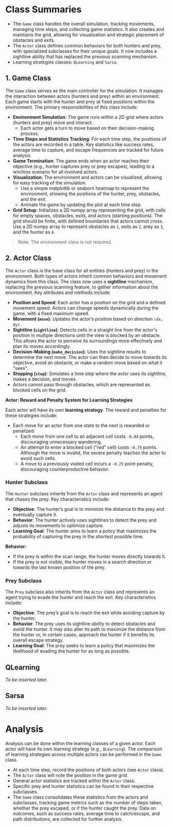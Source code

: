 # Class Summaries

- The `Game` class handles the overall simulation, tracking movements, managing time steps, and collecting game statistics. It also creates and maintains the grid, allowing for visualization and strategic placement of obstacles and exits.
- The `Actor` class defines common behaviors for both hunters and prey, with specialized subclasses for their unique goals. It now includes a sightline ability that has replaced the previous scanning mechanism.
- Learning strategies classes: `QLearning` and `Sarsa`.

## 1. Game Class

The `Game` class serves as the main controller for the simulation. It manages the interaction between actors (hunters and prey) within an environment. Each game starts with the hunter and prey at fixed positions within the environment. The primary responsibilities of this class include:

- **Environment Simulation**: The game runs within a 2D grid where actors (hunters and prey) move and interact.
  - Each actor gets a turn to move based on their decision-making process.
- **Time Steps and Statistics Tracking**: For each time step, the positions of the actors are recorded in a table. Key statistics like success rates, average time to capture, and escape frequencies are tracked for future analysis.
- **Game Termination**: The game ends when an actor reaches their objective (e.g., hunter captures prey or prey escapes), leading to a win/loss scenario for all involved actors.
- **Visualization**: The environment and actors can be visualized, allowing for easy tracking of the simulation.
  - Use a simple matplotlib or seaborn heatmap to represent the environment, showing the positions of the hunter, prey, obstacles, and the exit.
  - Animate the game by updating the plot at each time step.
- **Grid Setup**: Initializes a 2D numpy array representing the grid, with cells for empty spaces, obstacles, exits, and actors (starting positions). The grid should be finite, with defined boundaries that actors cannot cross. Use a 2D numpy array to represent obstacles as `1`, exits as `2`, prey as `3`, and the hunter as `4`.

> Note: The environment class is not required.

## 2. Actor Class

The `Actor` class is the base class for all entities (hunters and prey) in the environment. Both types of actors inherit common behaviors and movement dynamics from this class. The class now uses a **sightline** mechanism, replacing the previous scanning feature, to gather information about the environment. Key attributes and methods include:

- **Position and Speed**: Each actor has a position on the grid and a defined movement speed. Actors can change speeds dynamically during the game, with a fixed maximum speed.
- **Movement (`move`)**: Updates the actor’s position based on direction `(dx, dy)`.
- **Sightline (`sightline`)**: Detects cells in a straight line from the actor's position in multiple directions until the view is blocked by an obstacle. This allows the actor to perceive its surroundings more effectively and plan its moves accordingly.
- **Decision-Making (`make_decision`)**: Uses the sightline results to determine the next move. The actor can then decide to move towards its objective, avoid an obstacle, or make a random move based on what it "sees".
- **Stepping (`step`)**: Simulates a time step where the actor uses its sightline, makes a decision, and moves.
- Actors cannot pass through obstacles, which are represented as blocked cells on the grid.

**Actor: Reward and Penalty System for Learning Strategies**

Each actor will have its own **learning strategy**. The reward and penalties for these strategies include:

- Each move for an actor from one state to the next is rewarded or penalized:
  - Each move from one cell to an adjacent cell costs `-0.04` points, discouraging unnecessary wandering.
  - An attempt to enter a blocked cell ("red" cell) costs `-0.75` points. Although the move is invalid, the severe penalty teaches the actor to avoid such cells.
  - A move to a previously visited cell incurs a `-0.25` point penalty, discouraging counterproductive behavior.

### Hunter Subclass

The `Hunter` subclass inherits from the `Actor` class and represents an agent that chases the prey. Key characteristics include:

- **Objective**: The hunter’s goal is to minimize the distance to the prey and eventually capture it.
- **Behavior**: The hunter actively uses sightlines to detect the prey and adjusts its movements to optimize capture.
- **Learning Goal**: The hunter aims to learn a policy that maximizes the probability of capturing the prey in the shortest possible time.

**Behavior:**

- If the prey is within the scan range, the hunter moves directly towards it.
- If the prey is not visible, the hunter moves in a search direction or towards the last known position of the prey.

### Prey Subclass

The `Prey` subclass also inherits from the `Actor` class and represents an agent trying to evade the hunter and reach the exit. Key characteristics include:

- **Objective**: The prey’s goal is to reach the exit while avoiding capture by the hunter.
- **Behavior**: The prey uses its sightline ability to detect obstacles and avoid the hunter. It may also alter its path to maximize the distance from the hunter or, in certain cases, approach the hunter if it benefits its overall escape strategy.
- **Learning Goal**: The prey seeks to learn a policy that maximizes the likelihood of evading the hunter for as long as possible.

## QLearning

*To be inserted later.*

## Sarsa

*To be inserted later.*

# Analysis

Analysis can be done within the learning classes of a given actor. Each actor will have its own learning strategy (e.g., `QLearning`). The comparison of learning strategies across multiple actors can be performed in the `Game` class.

- At each time step, record the positions of both actors (see `Actor` class).
- The `Actor` class will note the position in the game grid.
- General actor statistics are tracked within the `Actor` class.
- Specific prey and hunter statistics can be found in their respective subclasses.
- The `Game` class consolidates these statistics from the actors and subclasses, tracking game metrics such as the number of steps taken, whether the prey escaped, or if the hunter caught the prey. Data on outcomes, such as success rates, average time to catch/escape, and path distributions, are collected for further analysis.
